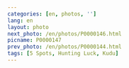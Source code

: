 ```yaml
---
categories: [en, photos, '']
lang: en
layout: photo
next_photo: /en/photos/P0000146.html
picname: P0000147
prev_photo: /en/photos/P0000144.html
tags: [5 Spots, Hunting Luck, Kudu]
---
```

